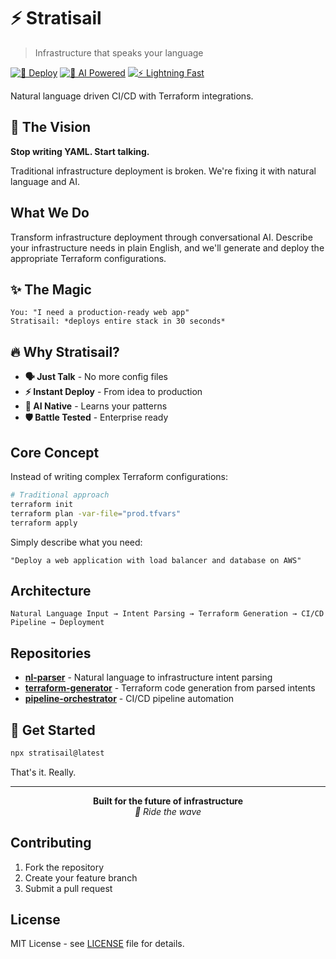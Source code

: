 # ⚡ Stratisail

> Infrastructure that speaks your language

[![🚀 Deploy](https://img.shields.io/badge/Deploy-Instantly-00D4AA)](https://stratisail.dev)
[![🧠 AI Powered](https://img.shields.io/badge/AI-Powered-FF6B6B)](https://stratisail.dev)
[![⚡ Lightning Fast](https://img.shields.io/badge/Speed-Lightning-FFD93D)](https://stratisail.dev)

Natural language driven CI/CD with Terraform integrations.

## 🎯 The Vision

**Stop writing YAML. Start talking.**

Traditional infrastructure deployment is broken. We're fixing it with natural language and AI.

## What We Do

Transform infrastructure deployment through conversational AI. Describe your infrastructure needs in plain English, and we'll generate and deploy the appropriate Terraform configurations.

## ✨ The Magic

```
You: "I need a production-ready web app"
Stratisail: *deploys entire stack in 30 seconds*
```

## 🔥 Why Stratisail?

- **🗣️ Just Talk** - No more config files
- **⚡ Instant Deploy** - From idea to production
- **🧠 AI Native** - Learns your patterns
- **🛡️ Battle Tested** - Enterprise ready

## Core Concept

Instead of writing complex Terraform configurations:

```bash
# Traditional approach
terraform init
terraform plan -var-file="prod.tfvars"
terraform apply
```

Simply describe what you need:

```
"Deploy a web application with load balancer and database on AWS"
```

## Architecture

```
Natural Language Input → Intent Parsing → Terraform Generation → CI/CD Pipeline → Deployment
```

## Repositories

- **[nl-parser](https://github.com/stratisail/nl-parser)** - Natural language to infrastructure intent parsing
- **[terraform-generator](https://github.com/stratisail/terraform-generator)** - Terraform code generation from parsed intents
- **[pipeline-orchestrator](https://github.com/stratisail/pipeline-orchestrator)** - CI/CD pipeline automation

## 🚀 Get Started

```bash
npx stratisail@latest
```

That's it. Really.

---

<div align="center">
  <strong>Built for the future of infrastructure</strong>
  <br>
  <em>🌊 Ride the wave</em>
</div>

## Contributing

1. Fork the repository
2. Create your feature branch
3. Submit a pull request

## License

MIT License - see [LICENSE](LICENSE) file for details.